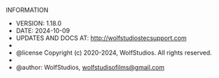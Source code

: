 INFORMATION
 * VERSION: 1.18.0
 * DATE: 2024-10-09
 * UPDATES AND DOCS AT: http://wolfstudiostecsupport.com
 * 
 * @license Copyright (c) 2020-2024, WolfStudios. All rights reserved.
 * 
 * @author: WolfStudios, wolfstudisofilms@gmail.com
